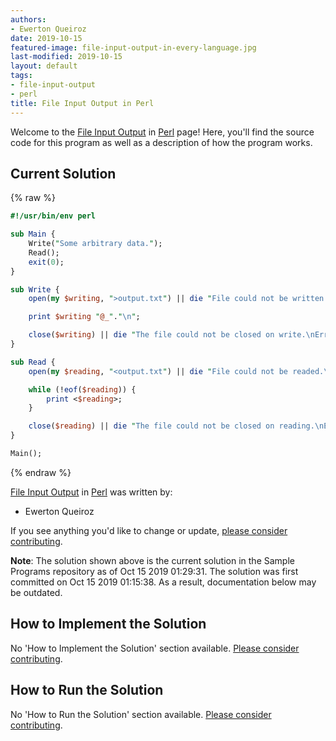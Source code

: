 ```yaml
---
authors:
- Ewerton Queiroz
date: 2019-10-15
featured-image: file-input-output-in-every-language.jpg
last-modified: 2019-10-15
layout: default
tags:
- file-input-output
- perl
title: File Input Output in Perl
---
```


Welcome to the [File Input Output](https://sampleprograms.io/projects/file-input-output) in [Perl](https://sampleprograms.io/languages/perl) page! Here, you'll find the source code for this program as well as a description of how the program works.

## Current Solution

{% raw %}

```perl
#!/usr/bin/env perl

sub Main {
    Write("Some arbitrary data.");
    Read();
    exit(0);
}

sub Write {
    open(my $writing, ">output.txt") || die "File could not be written.\nError: $!";

    print $writing "@_"."\n";

    close($writing) || die "The file could not be closed on write.\nError: $!";
}

sub Read {
    open(my $reading, "<output.txt") || die "File could not be readed.\nError: $!";

    while (!eof($reading)) {
        print <$reading>;
    }

    close($reading) || die "The file could not be closed on reading.\nError: $!";
}

Main();
```

{% endraw %}

[File Input Output](https://sampleprograms.io/projects/file-input-output) in [Perl](https://sampleprograms.io/languages/perl) was written by:

- Ewerton Queiroz

If you see anything you'd like to change or update, [please consider contributing](https://github.com/TheRenegadeCoder/sample-programs).

**Note**: The solution shown above is the current solution in the Sample Programs repository as of Oct 15 2019 01:29:31. The solution was first committed on Oct 15 2019 01:15:38. As a result, documentation below may be outdated.

## How to Implement the Solution

No 'How to Implement the Solution' section available. [Please consider contributing](https://github.com/TheRenegadeCoder/sample-programs-website).

## How to Run the Solution

No 'How to Run the Solution' section available. [Please consider contributing](https://github.com/TheRenegadeCoder/sample-programs-website).
